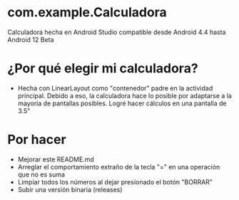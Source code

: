 # com.example.Calculadora
Calculadora hecha en Android Studio compatible desde Android 4.4 hasta Android 12 Beta

# ¿Por qué elegir mi calculadora?
* Hecha con LinearLayout como "contenedor" padre en la actividad principal. Debido a eso, la calculadora hace lo posible por adaptarse a la mayoría de pantallas posibles. Logré hacer cálculos en una pantalla de 3.5"

# Por hacer
* Mejorar este README.md
* Arreglar el comportamiento extraño de la tecla "=" en una operación que no es suma
* Limpiar todos los números al dejar presionado el botón "BORRAR"
* Subir una versión binaria (releases)